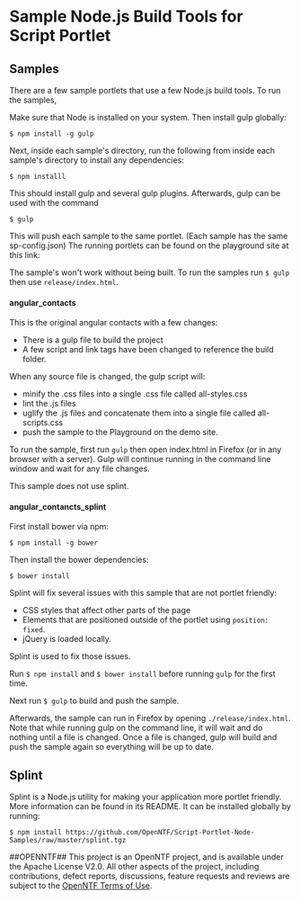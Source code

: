 # Sample Node.js Build Tools for Script Portlet

## Samples
There are a few sample portlets that use a few Node.js build tools. To run the samples,

Make sure that Node is installed on your system. Then install gulp globally:
```
$ npm install -g gulp
```
Next, inside each sample's directory, run the following from inside each sample's
directory to install any dependencies:
```
$ npm installl
```
This should install gulp and several gulp plugins. Afterwards, gulp can be used with the command
```
$ gulp
```
This will push each sample to the same portlet. (Each sample has the same sp-config.json)
The running portlets can be found on the playground site at this link:

The sample's won't work without being built. To run the samples run `$ gulp` then use `release/index.html`.

#### angular_contacts
This is the original angular contacts with a few changes:
- There is a gulp file to build the project
- A few script and link tags have been changed to reference the build folder.

When any source file is changed, the gulp script will:
- minify the .css files into a single .css file called all-styles.css
- lint the .js files
- uglify the .js files and concatenate them into a single file called all-scripts.css
- push the sample to the Playground on the demo site.

To run the sample, first run `gulp` then open index.html in Firefox (or in any browser
with a server). Gulp will continue running in the command line window and wait for
any file changes.

This sample does not use splint.

#### angular_contancts_splint
First install bower via npm:
```
$ npm install -g bower
```
Then install the bower dependencies:
```
$ bower install
```

Splint will fix several issues with this sample that are not portlet friendly:
+ CSS styles that affect other parts of the page
+ Elements that are positioned outside of the portlet using `position: fixed`.
+ jQuery is loaded locally.

Splint is used to fix those issues.

Run `$ npm install` and `$ bower install` before running `gulp` for the first time.

Next run `$ gulp` to build and push the sample. 

Afterwards, the sample can run in Firefox by
opening `./release/index.html`. Note that while running gulp on the command line,
it will wait and do nothing until a file is changed. Once a file is changed, gulp
will build and push the sample again so everything will be up to date.


## Splint
Splint is a Node.js utility for making your application more portlet 
friendly. More information can be found in its README. It can be installed globally by running:
```
$ npm install https://github.com/OpenNTF/Script-Portlet-Node-Samples/raw/master/splint.tgz
```

##OPENNTF##
This project is an OpenNTF project, and is available under the Apache License
V2.0. All other aspects of the project, including contributions, defect
reports, discussions, feature requests and reviews are subject to the
[OpenNTF Terms of Use](http://openntf.org/Internal/home.nsf/dx/Terms_of_Use).
